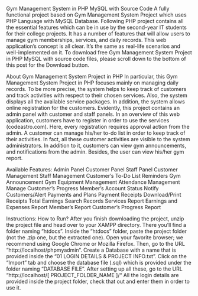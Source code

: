 Gym Management System in PHP MySQL with Source Code
A fully functional project based on Gym Management System Project which uses PHP Language with MySQL Database. Following PHP project contains all the essential features which can be in use by the second-year IT students for their college projects. It has a number of features that will allow users to manage gym memberships, services, and daily records. This web application’s concept is all clear. It’s the same as real-life scenarios and well-implemented on it. To download free Gym Management System Project in PHP MySQL with source code files, please scroll down to the bottom of this post for the Download button.

About Gym Management System Project in PHP
In particular, this Gym Management System Project in PHP focuses mainly on managing daily records. To be more precise, the system helps to keep track of customers and track activities with respect to their chosen services. Also, the system displays all the available service packages. In addition, the system allows online registration for the customers. Evidently, this project contains an admin panel with customer and staff panels. In an overview of this web application, customers have to register in order to use the services (codeastro.com). Here, every registration requires approval action from the admin. A customer can manage his/her to-do list  in order to keep track of their activities. In fact, all these customer activities are visible to the system administrators. In addition to it, customers can view gym announcements, and notifications from the admin. Besides, the user can view his/her gym report.

 Available Features:
Admin Panel
Customer Panel
Staff Panel
Customer Management
Staff Management
Customer’s To-Do List
Reminders
Gym Announcement
Gym Equipment Management
Attendance Management
Manage Customer’s Progress
Member’s Account Status
Notify Customers/Alert
Payments and Plans
Payment Receipts
Download/Print Receipts
Total Earnings
Search Records
Services Report
Earnings and Expenses Report
Member’s Report
Customer’s Progress Report

Instructions: How to Run?
After you finish downloading the project, unzip the project file and head over to your XAMPP directory.
There you’ll find a folder naming “htdocs”.
Inside the “htdocs” folder, paste the project folder (not the .zip one, but the extracted one).
Open your favorite browser; we recommend using Google Chrome or Mozilla Firefox.
Then, go to the URL “http://localhost/phpmyadmin“.
Create a Database with a name that is provided inside the “01 LOGIN DETAILS & PROJECT INFO.txt”.
Click on the “Import” tab and choose the database file (.sql) which is provided under the folder naming “DATABASE FILE”.
After setting up all these, go to the URL “http://localhost/[ PROJECT_FOLDER_NAME ]/“
All the login details are provided inside the project folder, check that out and enter them in order to use it.
